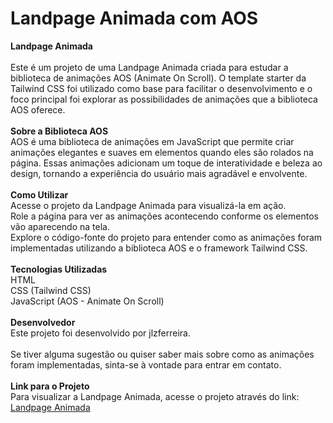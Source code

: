 # Landpage Animada com AOS
<b>Landpage Animada</b><br>
<br>
Este é um projeto de uma Landpage Animada criada para estudar a biblioteca de animações AOS (Animate On Scroll). O template starter da Tailwind CSS foi utilizado como base para facilitar o desenvolvimento e o foco principal foi explorar as possibilidades de animações que a biblioteca AOS oferece.<br>
<br>
<b>Sobre a Biblioteca AOS</b><br>
AOS é uma biblioteca de animações em JavaScript que permite criar animações elegantes e suaves em elementos quando eles são rolados na página. Essas animações adicionam um toque de interatividade e beleza ao design, tornando a experiência do usuário mais agradável e envolvente.<br>
<br>
<b>Como Utilizar</b><br>
Acesse o projeto da Landpage Animada para visualizá-la em ação.<br>
Role a página para ver as animações acontecendo conforme os elementos vão aparecendo na tela.<br>
Explore o código-fonte do projeto para entender como as animações foram implementadas utilizando a biblioteca AOS e o framework Tailwind CSS.<br>
<br>
<b>Tecnologias Utilizadas</b><br>
HTML<br>
CSS (Tailwind CSS)<br>
JavaScript (AOS - Animate On Scroll)<br>
<br>
<b>Desenvolvedor</b><br>
Este projeto foi desenvolvido por jlzferreira.<br>
<br>
Se tiver alguma sugestão ou quiser saber mais sobre como as animações foram implementadas, sinta-se à vontade para entrar em contato.<br>
<br>
<b>Link para o Projeto</b><br>
Para visualizar a Landpage Animada, acesse o projeto através do link: <a href="https://jlzferreira.github.io/animated-template/" target="_blank">Landpage Animada</a>

